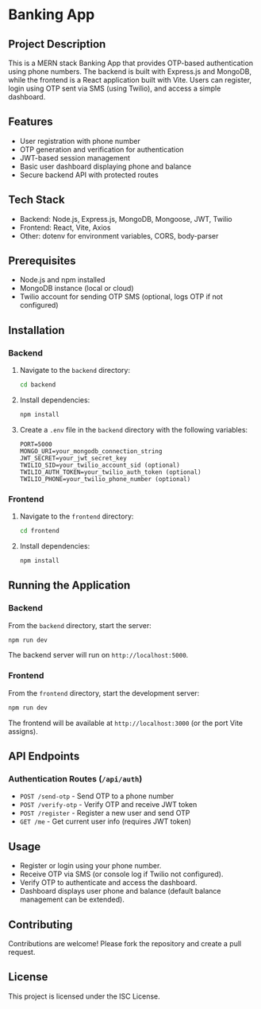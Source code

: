 # Banking App

## Project Description
This is a MERN stack Banking App that provides OTP-based authentication using phone numbers. The backend is built with Express.js and MongoDB, while the frontend is a React application built with Vite. Users can register, login using OTP sent via SMS (using Twilio), and access a simple dashboard.

## Features
- User registration with phone number
- OTP generation and verification for authentication
- JWT-based session management
- Basic user dashboard displaying phone and balance
- Secure backend API with protected routes

## Tech Stack
- Backend: Node.js, Express.js, MongoDB, Mongoose, JWT, Twilio
- Frontend: React, Vite, Axios
- Other: dotenv for environment variables, CORS, body-parser

## Prerequisites
- Node.js and npm installed
- MongoDB instance (local or cloud)
- Twilio account for sending OTP SMS (optional, logs OTP if not configured)

## Installation

### Backend
1. Navigate to the `backend` directory:
   ```bash
   cd backend
   ```
2. Install dependencies:
   ```bash
   npm install
   ```
3. Create a `.env` file in the `backend` directory with the following variables:
   ```
   PORT=5000
   MONGO_URI=your_mongodb_connection_string
   JWT_SECRET=your_jwt_secret_key
   TWILIO_SID=your_twilio_account_sid (optional)
   TWILIO_AUTH_TOKEN=your_twilio_auth_token (optional)
   TWILIO_PHONE=your_twilio_phone_number (optional)
   ```

### Frontend
1. Navigate to the `frontend` directory:
   ```bash
   cd frontend
   ```
2. Install dependencies:
   ```bash
   npm install
   ```

## Running the Application

### Backend
From the `backend` directory, start the server:
```bash
npm run dev
```
The backend server will run on `http://localhost:5000`.

### Frontend
From the `frontend` directory, start the development server:
```bash
npm run dev
```
The frontend will be available at `http://localhost:3000` (or the port Vite assigns).

## API Endpoints

### Authentication Routes (`/api/auth`)
- `POST /send-otp` - Send OTP to a phone number
- `POST /verify-otp` - Verify OTP and receive JWT token
- `POST /register` - Register a new user and send OTP
- `GET /me` - Get current user info (requires JWT token)

## Usage
- Register or login using your phone number.
- Receive OTP via SMS (or console log if Twilio not configured).
- Verify OTP to authenticate and access the dashboard.
- Dashboard displays user phone and balance (default balance management can be extended).

## Contributing
Contributions are welcome! Please fork the repository and create a pull request.

## License
This project is licensed under the ISC License.
